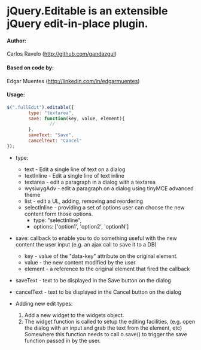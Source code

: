 # jQuery.Editable is an extensible jQuery edit-in-place plugin.

#### Author:
Carlos Ravelo (http://github.com/gandazgul)

#### Based on code by:
Edgar Muentes (http://linkedin.com/in/edgarmuentes)

#### Usage:
```javascript
$(".fullEdit").editable({
       	type: "textarea",
       	save: function(key, value, element){
               	//
       	},
        saveText: "Save",
       	cancelText: "Cancel"
});
```

* type:
	* text - Edit a single line of text on a dialog
	* textInline - Edit a single line of text inline
	* textarea - edit a paragraph in a dialog with a textarea
	* wysiwygAdv - edit a paragraph on a dialog using tinyMCE advanced theme
	* list - edit a UL, adding, removing and reordering
	* selectInline - providing a set of options user can choose the new content form those options.
		* type: "selectInline",
		* options: ['option1', 'option2', 'optionN']

* save: callback to enable you to do something useful with the new content the user input (e.g. an ajax call to save it to a DB)
	* key - value of the "data-key" attribute on the original element.
	* value - the new content modified by the user
	* element - a reference to the original element that fired the callback

* saveText - text to be displayed in the Save button on the dialog

* cancelText - text to be displayed in the Cancel button on the dialog

* Adding new edit types:
	1. Add a new widget to the widgets object.
	2. The widget function is called to setup the editing facilities, (e.g. open the dialog with an input and grab the
		text from the element, etc)
		Somewhere this function needs to call o.save() to trigger the save function passed in by the user.

